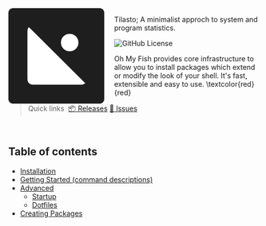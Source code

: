 <img src="/content/Tilasto.svg" align="left" width="192px" height="192px"/>
<img align="left" width="0" height="192px" hspace="10"/>

Tilasto; A minimalist approch to system and program statistics.

![GitHub License](https://img.shields.io/github/license/notaussie/tilasto?style=for-the-badge&logoColor=%231E1E1E&labelColor=%231E1E1E&color=%23FFFFFF)



Oh My Fish provides core infrastructure to allow you to install packages which extend or modify the look of your shell. It's fast, extensible and easy to use. \textcolor{red}{red}


> Quick links&nbsp;
> <a href=[releases]>📦 Releases</a>
> <a href=[issues]>📍 Issues</a>

<br>

## Table of contents
* [Installation](#installation)
* [Getting Started (command descriptions)](#getting-started)
* [Advanced](#advanced)
  * [Startup](#startup)
  * [Dotfiles](#dotfiles)
* [Creating Packages](#creating-packages)

[repo]: https://github.com/notaussie/tilasto
[contributors]: https://github.com/notaussie/tilasto/graphs/contributors
[pull-requests]: https://github.com/notaussie/tilasto/pulls
[issues]: https://github.com/notaussie/tilasto/issues/
[releases]: https://github.com/notaussie/tilasto/releases
